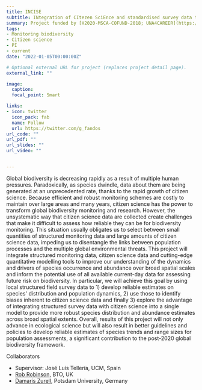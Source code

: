 ```yaml
---
title: INCISE
subtitle: INtegration of CItezen SciEnce and standardised survey data to assess biodiversity dynamics. Project funded by [H2020-MSCA-COFUND-2018; UNA4CAREER](https://www.una4career.eu/es/) (2022-2025).
summary: Project funded by [H2020-MSCA-COFUND-2018; UNA4CAREER](https://www.una4career.eu/es/) (2022-2025).
tags:
- Monitoring biodiversity
- Citizen science
- PI
- current
date: "2022-01-05T00:00:00Z"

# Optional external URL for project (replaces project detail page).
external_link: ""

image:
  caption: 
  focal_point: Smart

links:
- icon: twitter
  icon_pack: fab
  name: Follow
  url: https://twitter.com/g_fandos
url_code: ""
url_pdf: ""
url_slides: ""
url_video: ""


---
```


Global biodiversity is decreasing rapidly as a result of multiple human pressures. Paradoxically, as species dwindle, data about them are being generated at an unprecedented rate, thanks to the rapid growth of citizen science. Because efficient and robust monitoring schemes are costly to maintain over large areas and many years, citizen science has the power to transform global biodiversity monitoring and research. 
However, the unsystematic way that citizen science data are collected create challenges that make it difficult to assess how reliable they can be for biodiversity monitoring. This situation usually obligates us to select between small quantities of structured monitoring data and large amounts of citizen science data, impeding us to disentangle the links between population processes and the multiple global environmental threats. 
This project will integrate structured monitoring data, citizen science data and cutting-edge quantitative modelling tools to improve our understanding of the dynamics and drivers of species occurrence and abundance over broad spatial scales and inform the potential use of all available current-day data for assessing future risk on biodiversity. 
In particular, we will achieve this goal by using local structured field survey data to 1) develop reliable estimates on species' distribution and population dynamics, 2) use those to identify biases inherent to citizen science data and finally 3) explore the advantage of integrating structured survey data with citizen science into a single model to provide more robust species distribution and abundance estimates across broad spatial extents. Overall, results of this project will not only advance in ecological science but will also result in better guidelines and policies to develop reliable estimates of species trends and range sizes for population assessments, a significant contribution to the post-2020 global biodiversity framework.

Collaborators

* Supervisor: José Luis Tellería, UCM, Spain
* [Rob Robinson](https://www.bto.org/about-bto/our-staff/rob-robinson), BTO, UK
* [Damaris Zurell](https://damariszurell.github.io/), Potsdam University, Germany

